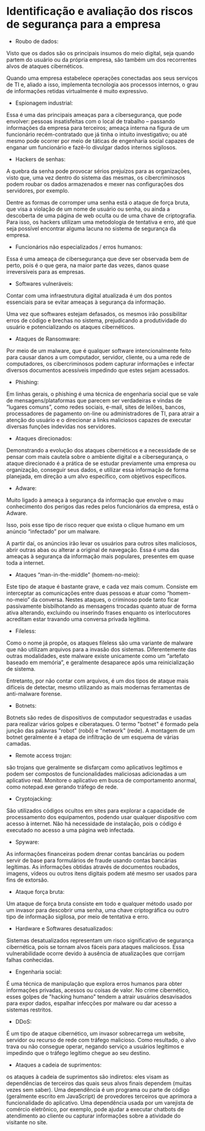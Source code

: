 # Identificação e avaliação dos riscos de segurança para a empresa


- Roubo de dados:

Visto que os dados são os principais insumos do meio digital, seja quando partem do usuário ou da própria empresa, são também um dos recorrentes alvos de ataques cibernéticos. 

Quando uma empresa estabelece operações conectadas aos seus serviços de TI e, aliado a isso, implementa tecnologia aos processos internos, o grau de informações retidas virtualmente é muito expressivo.

- Espionagem industrial:

Essa é uma das principais ameaças para a cibersegurança, que pode envolver: pessoas insatisfeitas com o local de trabalho – passando informações da empresa para terceiros; ameaça interna na figura de um funcionário recém-contratado que já tinha o intuito investigativo; ou até mesmo pode ocorrer por meio de táticas de engenharia social capazes de enganar um funcionário e fazê-lo divulgar dados internos sigilosos.

- Hackers de senhas:

A quebra da senha pode provocar sérios prejuízos para as organizações, visto que, uma vez dentro do sistema das mesmas, os cibercriminosos podem roubar os dados armazenados e mexer nas configurações dos servidores, por exemplo. 

Dentre as formas de corromper uma senha está o ataque de força bruta, que visa a violação de um nome de usuário ou senha, ou ainda a descoberta de uma página de web oculta ou de uma chave de criptografia. Para isso, os hackers utilizam uma metodologia de tentativa e erro, até que seja possível encontrar alguma lacuna no sistema de segurança da empresa.

- Funcionários não especializados / erros humanos:

Essa é uma ameaça de cibersegurança que deve ser observada bem de perto, pois é o que gera, na maior parte das vezes, danos quase irreversíveis para as empresas.

- Softwares vulneráveis:

Contar com uma infraestrutura digital atualizada é um dos pontos essenciais para se evitar ameaças à segurança da informação. 

Uma vez que softwares estejam defasados, os mesmos irão possibilitar erros de código e brechas no sistema, prejudicando a produtividade do usuário e potencializando os ataques cibernéticos.

- Ataques de Ransomware:

Por meio de um malware, que é qualquer software intencionalmente feito para causar danos a um computador, servidor, cliente, ou a uma rede de computadores, os cibercriminosos podem capturar informações e infectar diversos documentos acessíveis impedindo que estes sejam acessados.

- Phishing: 

Em linhas gerais, o phishing é uma  técnica de engenharia social que se vale de mensagens/plataformas que parecem ser verdadeiras e vindas de “lugares comuns”, como redes sociais, e-mail, sites de leilões, bancos, processadores de pagamento on-line ou administradores de TI, para atrair a atenção do usuário e o direcionar a links maliciosos capazes de executar diversas funções indevidas nos servidores.

- Ataques direcionados:

Demonstrando a evolução dos ataques cibernéticos e a necessidade de se pensar com mais cautela sobre o ambiente digital e a cibersegurança, o ataque direcionado é a prática de se estudar previamente uma empresa ou organização, conseguir seus dados, e utilizar essa informação de forma planejada, em direção a um alvo específico, com objetivos específicos.

- Adware:

Muito ligado à ameaça à segurança da informação que envolve o mau conhecimento dos perigos das redes pelos funcionários da empresa, está o Adware.

Isso, pois esse tipo de risco requer que exista o clique humano em um anúncio “infectado” por um malware. 

A partir daí, os anúncios irão levar os usuários para outros sites maliciosos, abrir outras abas ou alterar a original de navegação. Essa é uma das ameaças à segurança da informação mais populares, presentes em quase toda a internet.

- Ataques “man-in-the-middle” (homem-no-meio):

Este tipo de ataque é bastante grave, e cada vez mais comum. Consiste em interceptar as comunicações entre duas pessoas e atuar como “homem-no-meio” da conversa. Nestes ataques, o criminoso pode tanto ficar passivamente bisbilhotando as mensagens trocadas quanto atuar de forma ativa alterando, excluindo ou inserindo frases enquanto os interlocutores acreditam estar travando uma conversa privada legítima.

- Fileless:

Como o nome já propõe, os ataques fileless são uma variante de malware que não utilizam arquivos para a invasão dos sistemas. Diferentemente das outras modalidades, este malware existe unicamente como um “artefato baseado em memória”, e geralmente desaparece após uma reinicialização de sistema.

Entretanto, por não contar com arquivos, é um dos tipos de ataque mais difíceis de detectar, mesmo utilizando as mais modernas ferramentas de anti-malware forense.

- Botnets:

Botnets são redes de dispositivos de computador sequestradas e usadas para realizar vários golpes e ciberataques. O termo "botnet" é formado pela junção das palavras "robot" (robô) e "network" (rede). A montagem de um botnet geralmente é a etapa de infiltração de um esquema de várias camadas.

- Remote access trojan:

são trojans que geralmente se disfarçam como aplicativos legítimos e podem ser compostos de funcionalidades maliciosas adicionadas a um aplicativo real. Monitore o aplicativo em busca de comportamento anormal, como notepad.exe gerando tráfego de rede.

- Cryptojacking:

São utilizados códigos ocultos em sites para explorar a capacidade de processamento dos equipamentos, podendo usar qualquer dispositivo com acesso à internet. Não há necessidade de instalação, pois o código é executado no acesso a uma página web infectada.

- Spyware:

As informações financeiras podem drenar contas bancárias ou podem servir de base para formulários de fraude usando contas bancárias legítimas. As informações obtidas através de documentos roubados, imagens, vídeos ou outros itens digitais podem até mesmo ser usados para fins de extorsão.

- Ataque força bruta:

Um ataque de força bruta consiste em todo e qualquer método usado por um invasor para descobrir uma senha, uma chave criptográfica ou outro tipo de informação sigilosa, por meio de tentativa e erro.

- Hardware e Softwares desatualizados:

Sistemas desatualizados representam um risco significativo de segurança cibernética, pois se tornam alvos fáceis para ataques maliciosos. Essa vulnerabilidade ocorre devido à ausência de atualizações que corrijam falhas conhecidas.

- Engenharia social:

É uma técnica de manipulação que explora erros humanos para obter informações privadas, acessos ou coisas de valor. No crime cibernético, esses golpes de "hacking humano" tendem a atrair usuários desavisados para expor dados, espalhar infecções por malware ou dar acesso a sistemas restritos.

- DDoS:

É um tipo de ataque cibernético, um invasor sobrecarrega um website, servidor ou recurso de rede com tráfego malicioso. Como resultado, o alvo trava ou não consegue operar, negando serviço a usuários legítimos e impedindo que o tráfego legítimo chegue ao seu destino.

- Ataques a cadeia de suprimentos: 

os ataques à cadeia de suprimentos são indiretos: eles visam as dependências de terceiros das quais seus alvos finais dependem (muitas vezes sem saber). Uma dependência é um programa ou parte de código (geralmente escrito em JavaScript) de provedores terceiros que aprimora a funcionalidade do aplicativo. Uma dependência usada por um varejista de comércio eletrônico, por exemplo, pode ajudar a executar chatbots de atendimento ao cliente ou capturar informações sobre a atividade do visitante no site.